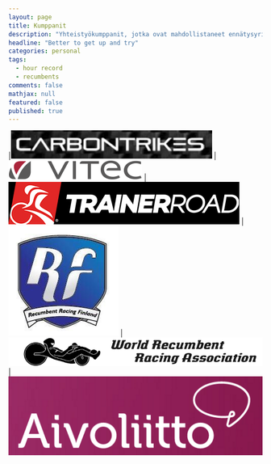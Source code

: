 ```yaml
---
layout: page
title: Kumppanit
description: "Yhteistyökumppanit, jotka ovat mahdollistaneet ennätysyritykseni 2016"
headline: "Better to get up and try"
categories: personal
tags: 
  - hour record
  - recumbents
comments: false
mathjax: null
featured: false
published: true
---
```


|[![CARBONTRIKES](/images/Carbontrikes.png)](http://carbontrikes.com)
|[![Vitec](/images/vitec.png)](http://www.vitec.se)
|[![TrainerRoad](/images/trainerroad.png)](http://trainerroad.com)
|[![RRF](/images/rrf.png)](http://rrfi.fi/)
|[![WRRA](/images/wrra2.gif)](http://www.recumbents.com/wrra)
|[![Aivoliitto](/images/aivoliitto.png)](http://korvaamatonkovalevy.fi)



 
